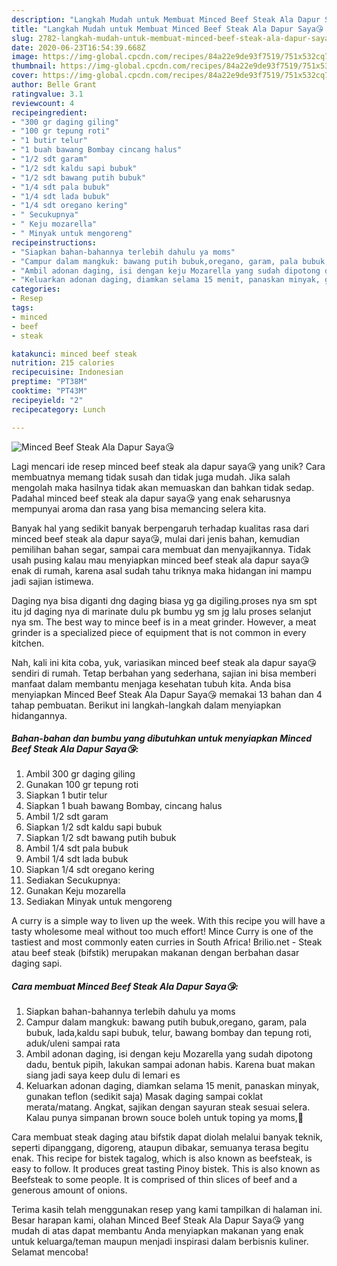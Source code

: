 ```yaml
---
description: "Langkah Mudah untuk Membuat Minced Beef Steak Ala Dapur Saya😘 Anti Gagal"
title: "Langkah Mudah untuk Membuat Minced Beef Steak Ala Dapur Saya😘 Anti Gagal"
slug: 2782-langkah-mudah-untuk-membuat-minced-beef-steak-ala-dapur-saya-anti-gagal
date: 2020-06-23T16:54:39.668Z
image: https://img-global.cpcdn.com/recipes/84a22e9de93f7519/751x532cq70/minced-beef-steak-ala-dapur-saya😘-foto-resep-utama.jpg
thumbnail: https://img-global.cpcdn.com/recipes/84a22e9de93f7519/751x532cq70/minced-beef-steak-ala-dapur-saya😘-foto-resep-utama.jpg
cover: https://img-global.cpcdn.com/recipes/84a22e9de93f7519/751x532cq70/minced-beef-steak-ala-dapur-saya😘-foto-resep-utama.jpg
author: Belle Grant
ratingvalue: 3.1
reviewcount: 4
recipeingredient:
- "300 gr daging giling"
- "100 gr tepung roti"
- "1 butir telur"
- "1 buah bawang Bombay cincang halus"
- "1/2 sdt garam"
- "1/2 sdt kaldu sapi bubuk"
- "1/2 sdt bawang putih bubuk"
- "1/4 sdt pala bubuk"
- "1/4 sdt lada bubuk"
- "1/4 sdt oregano kering"
- " Secukupnya"
- " Keju mozarella"
- " Minyak untuk mengoreng"
recipeinstructions:
- "Siapkan bahan-bahannya terlebih dahulu ya moms"
- "Campur dalam mangkuk: bawang putih bubuk,oregano, garam, pala bubuk, lada,kaldu sapi bubuk, telur, bawang bombay dan tepung roti, aduk/uleni sampai rata"
- "Ambil adonan daging, isi dengan keju Mozarella yang sudah dipotong dadu, bentuk pipih, lakukan sampai adonan habis. Karena buat makan siang jadi saya keep dulu di lemari es"
- "Keluarkan adonan daging, diamkan selama 15 menit, panaskan minyak, gunakan teflon (sedikit saja) Masak daging sampai coklat merata/matang. Angkat, sajikan dengan sayuran steak sesuai selera. Kalau punya simpanan brown souce boleh untuk toping ya moms,🙂"
categories:
- Resep
tags:
- minced
- beef
- steak

katakunci: minced beef steak 
nutrition: 215 calories
recipecuisine: Indonesian
preptime: "PT38M"
cooktime: "PT43M"
recipeyield: "2"
recipecategory: Lunch

---
```



![Minced Beef Steak Ala Dapur Saya😘](https://img-global.cpcdn.com/recipes/84a22e9de93f7519/751x532cq70/minced-beef-steak-ala-dapur-saya😘-foto-resep-utama.jpg)

Lagi mencari ide resep minced beef steak ala dapur saya😘 yang unik? Cara membuatnya memang tidak susah dan tidak juga mudah. Jika salah mengolah maka hasilnya tidak akan memuaskan dan bahkan tidak sedap. Padahal minced beef steak ala dapur saya😘 yang enak seharusnya mempunyai aroma dan rasa yang bisa memancing selera kita.

Banyak hal yang sedikit banyak berpengaruh terhadap kualitas rasa dari minced beef steak ala dapur saya😘, mulai dari jenis bahan, kemudian pemilihan bahan segar, sampai cara membuat dan menyajikannya. Tidak usah pusing kalau mau menyiapkan minced beef steak ala dapur saya😘 enak di rumah, karena asal sudah tahu triknya maka hidangan ini mampu jadi sajian istimewa.

Daging nya bisa diganti dng daging biasa yg ga digiling.proses nya sm spt itu jd daging nya di marinate dulu pk bumbu yg sm jg lalu proses selanjut nya sm. The best way to mince beef is in a meat grinder. However, a meat grinder is a specialized piece of equipment that is not common in every kitchen.


Nah, kali ini kita coba, yuk, variasikan minced beef steak ala dapur saya😘 sendiri di rumah. Tetap berbahan yang sederhana, sajian ini bisa memberi manfaat dalam membantu menjaga kesehatan tubuh kita. Anda bisa menyiapkan Minced Beef Steak Ala Dapur Saya😘 memakai 13 bahan dan 4 tahap pembuatan. Berikut ini langkah-langkah dalam menyiapkan hidangannya.

<!--inarticleads1-->

##### Bahan-bahan dan bumbu yang dibutuhkan untuk menyiapkan Minced Beef Steak Ala Dapur Saya😘:

1. Ambil 300 gr daging giling
1. Gunakan 100 gr tepung roti
1. Siapkan 1 butir telur
1. Siapkan 1 buah bawang Bombay, cincang halus
1. Ambil 1/2 sdt garam
1. Siapkan 1/2 sdt kaldu sapi bubuk
1. Siapkan 1/2 sdt bawang putih bubuk
1. Ambil 1/4 sdt pala bubuk
1. Ambil 1/4 sdt lada bubuk
1. Siapkan 1/4 sdt oregano kering
1. Sediakan  Secukupnya:
1. Gunakan  Keju mozarella
1. Sediakan  Minyak untuk mengoreng


A curry is a simple way to liven up the week. With this recipe you will have a tasty wholesome meal without too much effort! Mince Curry is one of the tastiest and most commonly eaten curries in South Africa! Brilio.net - Steak atau beef steak (bifstik) merupakan makanan dengan berbahan dasar daging sapi. 

<!--inarticleads2-->

##### Cara membuat Minced Beef Steak Ala Dapur Saya😘:

1. Siapkan bahan-bahannya terlebih dahulu ya moms
1. Campur dalam mangkuk: bawang putih bubuk,oregano, garam, pala bubuk, lada,kaldu sapi bubuk, telur, bawang bombay dan tepung roti, aduk/uleni sampai rata
1. Ambil adonan daging, isi dengan keju Mozarella yang sudah dipotong dadu, bentuk pipih, lakukan sampai adonan habis. Karena buat makan siang jadi saya keep dulu di lemari es
1. Keluarkan adonan daging, diamkan selama 15 menit, panaskan minyak, gunakan teflon (sedikit saja) Masak daging sampai coklat merata/matang. Angkat, sajikan dengan sayuran steak sesuai selera. Kalau punya simpanan brown souce boleh untuk toping ya moms,🙂


Cara membuat steak daging atau bifstik dapat diolah melalui banyak teknik, seperti dipanggang, digoreng, ataupun dibakar, semuanya terasa begitu enak. This recipe for bistek tagalog, which is also known as beefsteak, is easy to follow. It produces great tasting Pinoy bistek. This is also known as Beefsteak to some people. It is comprised of thin slices of beef and a generous amount of onions. 

Terima kasih telah menggunakan resep yang kami tampilkan di halaman ini. Besar harapan kami, olahan Minced Beef Steak Ala Dapur Saya😘 yang mudah di atas dapat membantu Anda menyiapkan makanan yang enak untuk keluarga/teman maupun menjadi inspirasi dalam berbisnis kuliner. Selamat mencoba!
